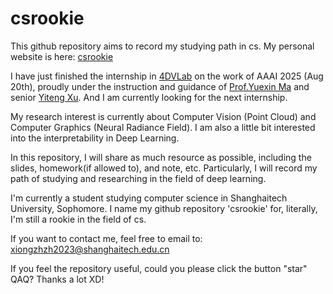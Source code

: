 # csrookie
This github repository aims to record my studying path in cs. My personal website is here: [csrookie](https://bearthesilly.github.io)

I have just finished the internship in [4DVLab](https://4dvlab.github.io/index.html) on the work of AAAI 2025 (Aug 20th), proudly under the instruction and guidance of [Prof.Yuexin Ma](https://yuexinma.me/aboutme.html) and senior [Yiteng Xu](https://yiteng-xu.github.io/). And I am currently looking for the next internship. 

My research interest is currently about Computer Vision (Point Cloud) and Computer Graphics (Neural Radiance Field). I am also a little bit interested into the interpretability in Deep Learning. 

In this repository, I will share as much resource as possible, including the slides, homework(if allowed to), and note, etc. Particularly, I will record my path of studying and researching in the field of deep learning.  

I'm currently a student studying computer science in Shanghaitech University, Sophomore. I name my github repository 'csrookie' for, literally, I'm still a rookie in the field of cs. 

If you want to contact me, feel free to email to: xiongzhzh2023@shanghaitech.edu.cn

If you feel the repository useful, could you please click the button "star" QAQ? Thanks a lot XD!



